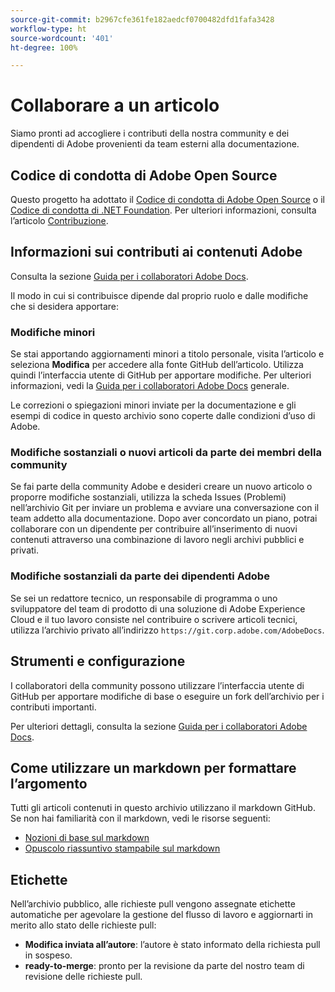 ```yaml
---
source-git-commit: b2967cfe361fe182aedcf0700482dfd1fafa3428
workflow-type: ht
source-wordcount: '401'
ht-degree: 100%

---
```

# Collaborare a un articolo

Siamo pronti ad accogliere i contributi della nostra community e dei dipendenti di Adobe provenienti da team esterni alla documentazione.

## Codice di condotta di Adobe Open Source

Questo progetto ha adottato il [Codice di condotta di Adobe Open Source](code-of-conduct.md) o il [Codice di condotta di .NET Foundation](https://dotnetfoundation.org/code-of-conduct). Per ulteriori informazioni, consulta l’articolo [Contribuzione](contributing.md).

## Informazioni sui contributi ai contenuti Adobe

Consulta la sezione [Guida per i collaboratori Adobe Docs](https://experienceleague.adobe.com/docs/contributor/contributor-guide/introduction.html?lang=it).

Il modo in cui si contribuisce dipende dal proprio ruolo e dalle modifiche che si desidera apportare:

### Modifiche minori

Se stai apportando aggiornamenti minori a titolo personale, visita l’articolo e seleziona **Modifica** per accedere alla fonte GitHub dell’articolo. Utilizza quindi l’interfaccia utente di GitHub per apportare modifiche. Per ulteriori informazioni, vedi la [Guida per i collaboratori Adobe Docs](https://experienceleague.adobe.com/docs/contributor/contributor-guide/introduction.html?lang=it) generale.

Le correzioni o spiegazioni minori inviate per la documentazione e gli esempi di codice in questo archivio sono coperte dalle condizioni d’uso di Adobe.

### Modifiche sostanziali o nuovi articoli da parte dei membri della community

Se fai parte della community Adobe e desideri creare un nuovo articolo o proporre modifiche sostanziali, utilizza la scheda Issues (Problemi) nell’archivio Git per inviare un problema e avviare una conversazione con il team addetto alla documentazione. Dopo aver concordato un piano, potrai collaborare con un dipendente per contribuire all’inserimento di nuovi contenuti attraverso una combinazione di lavoro negli archivi pubblici e privati.

<!--
If you submit a pull request with significant changes to documentation and code examples, you'll see a message in the pull request asking you to submit an online contribution license agreement (CLA). We need you to complete the online form before we can review your pull request.
-->

### Modifiche sostanziali da parte dei dipendenti Adobe

Se sei un redattore tecnico, un responsabile di programma o uno sviluppatore del team di prodotto di una soluzione di Adobe Experience Cloud e il tuo lavoro consiste nel contribuire o scrivere articoli tecnici, utilizza l’archivio privato all’indirizzo `https://git.corp.adobe.com/AdobeDocs`.

<!--Employees from other parts of the Adobe world should use the public repo for minor updates.-->

## Strumenti e configurazione

I collaboratori della community possono utilizzare l’interfaccia utente di GitHub per apportare modifiche di base o eseguire un fork dell’archivio per i contributi importanti.

Per ulteriori dettagli, consulta la sezione [Guida per i collaboratori Adobe Docs](https://experienceleague.adobe.com/docs/contributor/contributor-guide/introduction.html?lang=it).

## Come utilizzare un markdown per formattare l’argomento

Tutti gli articoli contenuti in questo archivio utilizzano il markdown GitHub. Se non hai familiarità con il markdown, vedi le risorse seguenti:

* [Nozioni di base sul markdown](https://help.github.com/articles/getting-started-with-writing-and-formatting-on-github/)
* [Opuscolo riassuntivo stampabile sul markdown](https://guides.github.com/pdfs/markdown-cheatsheet-online.pdf)

## Etichette

Nell’archivio pubblico, alle richieste pull vengono assegnate etichette automatiche per agevolare la gestione del flusso di lavoro e aggiornarti in merito allo stato delle richieste pull:

* **Modifica inviata all’autore**: l’autore è stato informato della richiesta pull in sospeso.
* **ready-to-merge**: pronto per la revisione da parte del nostro team di revisione delle richieste pull.
